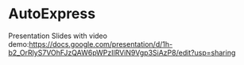 # AutoExpress

Presentation Slides with video demo:https://docs.google.com/presentation/d/1h-b2_OrRlyS7VOhFJzQAW6pWPzIlRViN9Vgp3SiAzP8/edit?usp=sharing
